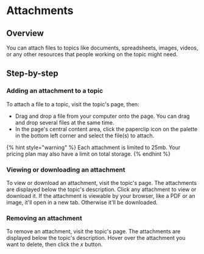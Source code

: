 # Attachments

## Overview

You can attach files to topics like documents, spreadsheets, images, videos, or any other resources that people working on the topic might need.

## Step-by-step

### Adding an attachment to a topic

To attach a file to a topic, visit the topic's page, then:

* Drag and drop a file from your computer onto the page. You can drag and drop several files at the same time.
* In the page's central content area, click the paperclip icon on the palette in the bottom left corner and select the file(s) to attach.

{% hint style="warning" %}
Each attachment is limited to 25mb. Your pricing plan may also have a limit on total storage.
{% endhint %}

### Viewing or downloading an attachment

To view or download an attachment, visit the topic's page. The attachments are displayed below the topic's description. Click any attachment to view or download it. If the attachment is viewable by your browser, like a PDF or an image, it'll open in a new tab. Otherwise it'll be downloaded.

### Removing an attachment

To remove an attachment, visit the topic's page. The attachments are displayed below the topic's description. Hover over the attachment you want to delete, then click the _x_ button.
